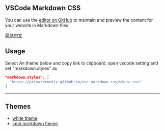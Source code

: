 ## VSCode Markdown CSS

You can use the [editor on GitHub](https://github.com/PrivateRookie/vsc-markdown-css/edit/master/README.md) to maintain and preview the content for your website in Markdown files.

[简体中文](https://privaterookie.github.io/vsc-markdown-css/README_CN.md)

## Usage

Select An theme below and copy link to clipboard, open vscode setting and set "markdown.styles" as 

```json
"markdown.styles": [
  "https://privaterookie.github.io/vsc-markdown-css/white.css"
]
```

---

## Themes

- [white theme](https://privaterookie.github.io/vsc-markdown-css/white/white.css)
- [cmd markdown theme](https://privaterookie.github.io/vsc-markdown-css/cmdmarkdown/cmdmarkdown.css)
